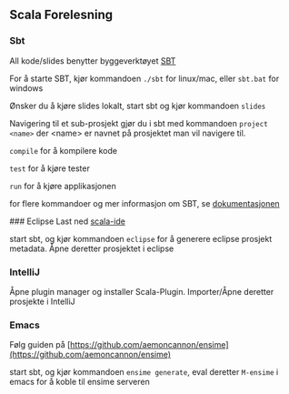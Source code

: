 ## Scala Forelesning

### Sbt
All kode/slides benytter byggeverktøyet [SBT](http://scala-sbt.org)

For å starte SBT, kjør kommandoen `./sbt` for linux/mac, eller `sbt.bat` for windows

Ønsker du å kjøre slides lokalt, start sbt og kjør kommandoen `slides`

Navigering til et sub-prosjekt gjør du i sbt med kommandoen `project <name>` der &lt;name&gt; er navnet på prosjektet man
vil navigere til.

`compile` for å kompilere kode

`test` for å kjøre tester

`run` for å kjøre applikasjonen

for flere kommandoer og mer informasjon om SBT, se [dokumentasjonen](http://scala-sbt.org)

### Eclipse
Last ned [scala-ide](http://scala-ide.org/)

start sbt, og kjør kommandoen `eclipse` for å generere eclipse prosjekt metadata. Åpne deretter prosjektet i eclipse

### IntelliJ
Åpne plugin manager og installer Scala-Plugin. Importer/Åpne deretter prosjekte i IntelliJ

### Emacs
Følg guiden på [https://github.com/aemoncannon/ensime](https://github.com/aemoncannon/ensime)

start sbt, og kjør kommandoen `ensime generate`, eval deretter `M-ensime` i emacs for å koble til ensime serveren

